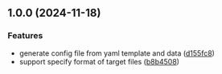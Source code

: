 ## 1.0.0 (2024-11-18)

### Features

* generate config file from yaml template and data ([d155fc8](https://github.com/nixihz/easyconf/commit/d155fc86bcb33c0a0831539495605c86627e0fa6))
* support specify format of target files ([b8b4508](https://github.com/nixihz/easyconf/commit/b8b45089da309ae3a29594daf5e495c2fff00555))
